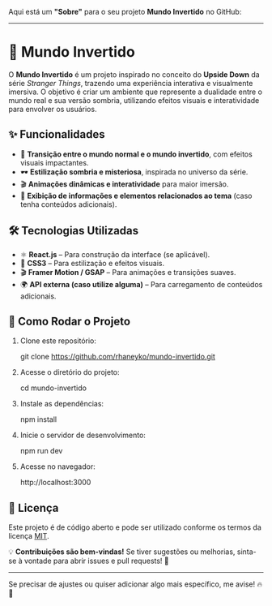 Aqui está um **"Sobre"** para o seu projeto **Mundo Invertido** no GitHub:  

---

# 🌌 **Mundo Invertido**  

O **Mundo Invertido** é um projeto inspirado no conceito do **Upside Down** da série *Stranger Things*, trazendo uma experiência interativa e visualmente imersiva. O objetivo é criar um ambiente que represente a dualidade entre o mundo real e sua versão sombria, utilizando efeitos visuais e interatividade para envolver os usuários.  

## ✨ **Funcionalidades**
- 🔄 **Transição entre o mundo normal e o mundo invertido**, com efeitos visuais impactantes.  
- 🕶️ **Estilização sombria e misteriosa**, inspirada no universo da série.  
- 🎬 **Animações dinâmicas e interatividade** para maior imersão.  
- 📜 **Exibição de informações e elementos relacionados ao tema** (caso tenha conteúdos adicionais).  

## 🛠️ **Tecnologias Utilizadas**
- ⚛️ **React.js** – Para construção da interface (se aplicável).  
- 🎨 **CSS3** – Para estilização e efeitos visuais.  
- 🎬 **Framer Motion / GSAP** – Para animações e transições suaves.  
- 🌍 **API externa (caso utilize alguma)** – Para carregamento de conteúdos adicionais.  

## 🚀 **Como Rodar o Projeto**
1. Clone este repositório:
   
   git clone https://github.com/rhaneyko/mundo-invertido.git
   
2. Acesse o diretório do projeto:
   
   cd mundo-invertido
   
3. Instale as dependências:
   
   npm install
   
4. Inicie o servidor de desenvolvimento:
   
   npm run dev
   
5. Acesse no navegador:
   
   http://localhost:3000
   

## 📄 **Licença**
Este projeto é de código aberto e pode ser utilizado conforme os termos da licença [MIT](./LICENSE).  

💡 **Contribuições são bem-vindas!** Se tiver sugestões ou melhorias, sinta-se à vontade para abrir issues e pull requests! 🚀  

---

Se precisar de ajustes ou quiser adicionar algo mais específico, me avise! 🔥🌌